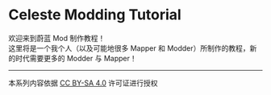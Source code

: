 # Celeste Modding Tutorial

欢迎来到蔚蓝 Mod 制作教程！  
这里将是一个我个人（以及可能地很多 Mapper 和 Modder）所制作的教程，新的时代需要更多的 Modder 与 Mapper！

-----

本系列内容依据 [CC BY-SA 4.0](https://creativecommons.org/licenses/by-sa/4.0/) 许可证进行授权